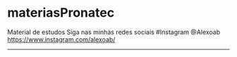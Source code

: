 # materiasPronatec
 Material de estudos
 Siga nas minhas redes sociais
 #Instagram
 @Alexoab
https://www.instagram.com/alexoab/
**********************************